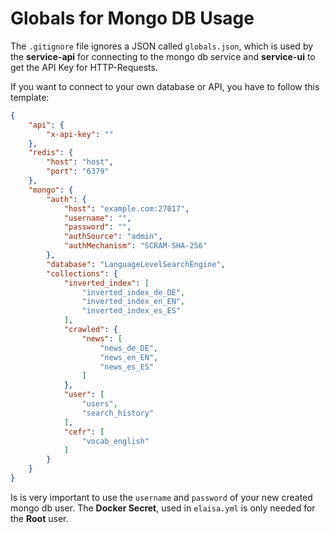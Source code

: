 # Globals for Mongo DB Usage

The `.gitignore` file ignores a JSON called `globals.json`, which is used by the **service-api** for connecting to the mongo db service and **service-ui** to get the API Key for HTTP-Requests. 

If you want to connect to your own database or API, you have to follow this template: 

```JSON
{
    "api": {
        "x-api-key": ""
    },
    "redis": {
        "host": "host",
        "port": "6379"
    },
    "mongo": {
        "auth": {
            "host": "example.com:27017",
            "username": "",
            "password": "",
            "authSource": "admin",
            "authMechanism": "SCRAM-SHA-256"
        },
        "database": "LanguageLevelSearchEngine",
        "collections": {
            "inverted_index": [
                "inverted_index_de_DE",
                "inverted_index_en_EN",
                "inverted_index_es_ES"
            ],
            "crawled": {
                "news": [
                    "news_de_DE",
                    "news_en_EN",
                    "news_es_ES"
                ]
            },
            "user": [
                "users",
                "search_history"
            ],
            "cefr": [
                "vocab_english"
            ] 
        }
    }
}
```

Is is very important to use the `username` and `password` of your new created mongo db user. The **Docker Secret**, used in `elaisa.yml` is only needed for the **Root** user.